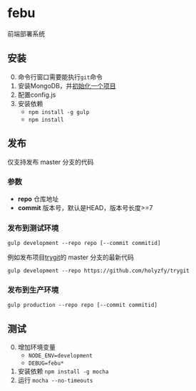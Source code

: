 # febu

前端部署系统

## 安装

0. 命令行窗口需要能执行`git`命令
0. 安装MongoDB，并[初始化一个项目](https://github.com/holyzfy/febu/wiki/init_project)
0. 配置config.js
0. 安装依赖
	* `npm install -g gulp`
	* `npm install`

## 发布

仅支持发布 master 分支的代码

### 参数
* **repo** 仓库地址
* **commit** 版本号，默认是HEAD，版本号长度>=7

### 发布到测试环境

	gulp development --repo repo [--commit commitid]

例如发布项目[trygit](https://github.com/holyzfy/trygit)的 master 分支的最新代码

	gulp development --repo https://github.com/holyzfy/trygit

### 发布到生产环境

	gulp production --repo repo [--commit commitid]


## 测试

0. 增加环境变量
	* `NODE_ENV=development`
	* `DEBUG=febu*`
0. 安装依赖 `npm install -g mocha`
0. 运行 `mocha --no-timeouts`